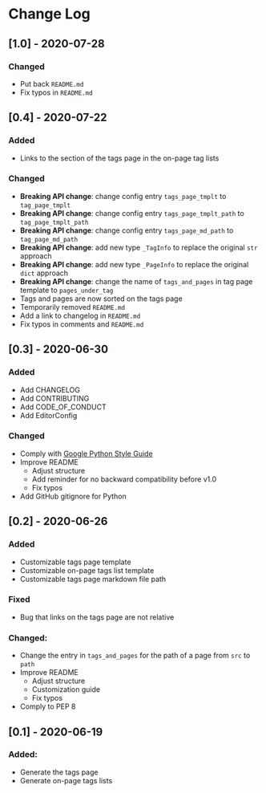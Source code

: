 # Change Log

## [1.0] - 2020-07-28

### Changed

-   Put back `README.md`
-   Fix typos in `README.md`

## [0.4] - 2020-07-22

### Added

-   Links to the section of the tags page in the on-page tag lists

### Changed

-   **Breaking API change**: change config entry `tags_page_tmplt` to `tag_page_tmplt`
-   **Breaking API change**: change config entry `tags_page_tmplt_path` to `tag_page_tmplt_path`
-   **Breaking API change**: change config entry `tags_page_md_path` to `tag_page_md_path`
-   **Breaking API change**: add new type `_TagInfo` to replace the original `str` approach
-   **Breaking API change**: add new type `_PageInfo` to replace the original `dict` approach
-   **Breaking API change**: change the name of `tags_and_pages` in tag page template to `pages_under_tag`
-   Tags and pages are now sorted on the tags page
-   Temporarily removed `README.md`
-   Add a link to changelog in `README.md`
-   Fix typos in comments and `README.md`

## [0.3] - 2020-06-30

### Added

-   Add CHANGELOG
-   Add CONTRIBUTING
-   Add CODE_OF_CONDUCT
-   Add EditorConfig

### Changed

-   Comply with [Google Python Style Guide](https://google.github.io/styleguide/pyguide.html)
-   Improve README
    -   Adjust structure
    -   Add reminder for no backward compatibility before v1.0
    -   Fix typos
-   Add GitHub gitignore for Python

## [0.2] - 2020-06-26

### Added

-   Customizable tags page template
-   Customizable on-page tags list template
-   Customizable tags page markdown file path

### Fixed

-   Bug that links on the tags page are not relative

### Changed:

-   Change the entry in `tags_and_pages` for the path of a page from `src` to `path`
-   Improve README
    -   Adjust structure
    -   Customization guide
    -   Fix typos
-   Comply to PEP 8

## [0.1] - 2020-06-19

### Added:

-   Generate the tags page
-   Generate on-page tags lists
